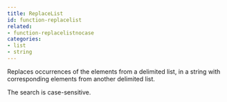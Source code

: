 ```yaml
---
title: ReplaceList
id: function-replacelist
related:
- function-replacelistnocase
categories:
- list
- string
---
```


Replaces occurrences of the elements from a delimited list, in a string with corresponding elements from another delimited list. 

The search is case-sensitive.
